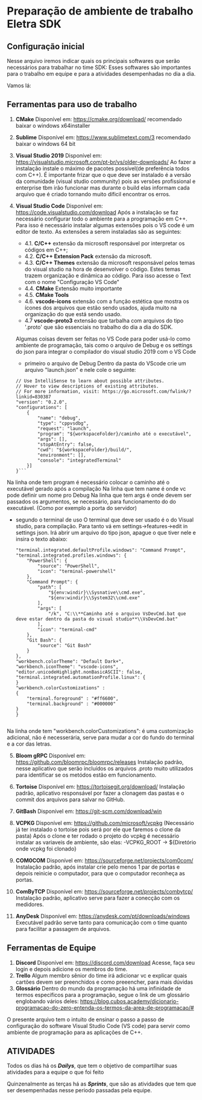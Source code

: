 # Preparação de ambiente de trabalho Eletra SDK

## Configuração inicial 

Nesse arquivo iremos indicar quais os principais softwares que serão necessários para trabalhar no time SDK:
Esses softwares são importantes para o trabalho em equipe e para a atividades desempenhadas no dia a dia.

Vamos lá:

## Ferramentas para uso de trabalho

1. **CMake**
	Disponível em: https://cmake.org/download/
	recomendado baixar o windows x64installer
2. **Sublime**
	Disponível em: https://www.sublimetext.com/3
	recomendado baixar o windows 64 bit
3. **Visual Studio 2019**
	Disponível em: https://visualstudio.microsoft.com/pt-br/vs/older-downloads/
	Ao fazer a instalação instale o máximo de pacotes possível(de preferência todos com C++). É importante frizar que o que deve ser instalado é a versão da comunidade (visual studio community) pois as versões profissional e enterprise tbm irão funcionar mas durante o build elas informam cada arquivo que é criado tornando muito díficil encontrar os erros.
4. **Visual Studio Code**
	Disponível em: https://code.visualstudio.com/download
	Após a instalação se faz necessário configurar todo o ambiente para a programação em C++. Para isso é necessário instalar algumas extensões pois o VS code é um editor de texto. As extensões a serem instaladas são as seguintes: 
	- 4.1. **C/C++** extensão da microsoft responsável por interpretar os códigos em C++;
	- 4.2. **C/C++ Extension Pack** extensão da microsoft.
	- 4.3. **C/C++ Themes** extensão da microsoft responsável pelos temas do visual studio na hora de desenvolver o código. Estes temas trazem organização e dinâmica ao código. 
	Para isso acesse o Text com o nome "Configuração VS Code"
    - 4.4. **CMake** Extensão muito importante
    - 4.5. **CMake Tools** 
    - 4.6. **vscode-icons** extensão com a função estética que mostra os ícones dos arquivos que estão sendo usados, ajuda muito na organização do que está sendo usado.
    - 4.7 **vscode-proto3** extensão que tarbalha com arquivos do tipo '.proto' que são essenciais no trabalho do dia a dia do SDK.

	Algumas coisas devem ser feitas no VS Code para poder usá-lo como ambiente de programação, tais como o arquivo de Debug e os settings do json para integrar o  compilador do visual studio 2019 com o VS Code
	- primeiro o arquivo de Debug
		Dentro da pasta do VScode crie um arquivo "launch.json" e nele cole o seguinte:
	```{
	// Use IntelliSense to learn about possible attributes.
    // Hover to view descriptions of existing attributes.
    // For more information, visit: https://go.microsoft.com/fwlink/?linkid=830387
    "version": "0.2.0",
    "configurations": [
        {
            "name": "debug",
            "type": "cppvsdbg",
            "request": "launch",
            "program": "${workspaceFolder}/caminho até o executável",
            "args": [],
            "stopAtEntry": false,
            "cwd": "${workspaceFolder}/build/",
            "environment": [],
            "console": "integratedTerminal"
        }]
	}```

Na linha onde tem program é necessário colocar o caminho até o executável gerado após a compilação
Na linha que tem name é onde vc pode definir um nome pro Debug
Na linha que tem args é onde devem ser passados os argumentos, se necessário, para funcionamento do do executável. (Como por exemplo a porta do servidor)

- segundo o terminal de uso
	O terminal que deve ser usado é o do Visual studio, para compilação. Para tanto vá em settings->features->edit in settings json. Irá abrir um arquivo do tipo json, apague o que tiver nele e insira o texto abaixo:

	```{   
    "terminal.integrated.defaultProfile.windows": "Command Prompt",
    "terminal.integrated.profiles.windows": {
        "PowerShell": {
            "source": "PowerShell",
            "icon": "terminal-powershell"
        },
        "Command Prompt": {
            "path": [
                "${env:windir}\\Sysnative\\cmd.exe",
                "${env:windir}\\System32\\cmd.exe"
            ],
            "args": [
                "/k", "C:\\**Caminho até o arquivo VsDevCmd.bat que deve estar dentro da pasta do visual studio**\\VsDevCmd.bat"        
            ],
            "icon": "terminal-cmd"
        },
        "Git Bash": {
            "source": "Git Bash"
        }
    },
    "workbench.colorTheme": "Default Dark+",
    "workbench.iconTheme": "vscode-icons",
    "editor.unicodeHighlight.nonBasicASCII": false,
    "terminal.integrated.automationProfile.linux": {
    }
    "workbench.colorCustomizations" : 
    {
        "terminal.foreground" : "#ff6600",
        "terminal.background" : "#000000"
    }
	}

	
Na linha onde tem "workbench.colorCustomizations": é uma customização adicional, não é necesserária, serve para mudar a cor do fundo do terminal e a cor das letras.


5. **Bloom gRPC**
	Disponível em: https://github.com/bloomrpc/bloomrpc/releases
	Instalação padrão, nesse aplicativo que serão incluídos os arquivos .proto muito utilizados para identificar se os metódos estão em funcionamento.

7. **Tortoise**
	Disponível em: https://tortoisegit.org/download/
	Instalação padrão, aplicativo  responsável por fazer a clonagem das pastas e o commit dos  arquivos para salvar no GitHub.

8. **GitBash**
	Disponível em: https://git-scm.com/download/win


9. **VCPKG**
	Disponível em: https://github.com/microsoft/vcpkg 
	(Necessário já ter instalado o tortoise pois será por ele que faremos o clone da pasta)
	Após o clone e ter rodado o projeto do vcpkg é necessário instalar as variaveis de ambiente, são elas:
		-VCPKG_ROOT -> ${Diretório onde vcpkg foi clonado}

10. **COM0COM**
	Disponível em: https://sourceforge.net/projects/com0com/
	Instalação padrão, após instalar crie pelo menos 1 par de portas e depois reinicie o computador, para que o computador reconheça as portas.

11. **ComByTCP**
	Disponível em: https://sourceforge.net/projects/combytcp/
	Instalação padrão, aplicativo serve para fazer a conecção com os medidores.

12. **AnyDesk**
	Disponível em: https://anydesk.com/pt/downloads/windows
	Executável padrão serve tanto para comunicação com o time quanto para facilitar a passagem de arquivos.

## Ferramentas de Equipe

1. **Discord**
	Disponível em: https://discord.com/download
	Acesse, faça seu login e depois adicione os membros do time.
2. **Trello**
    Algum membro sênior do time irá adicionar vc e explicar quais cartões devem ser preenchidos e como preeencher, para mais dúvidas 
3. **Glossário**
	Dentro do mundo da programação há uma infinidade de termos especificos para a programação, segue o link de um glossário englobando vários deles:
	https://blog.cubos.academy/dicionario-programacao-do-zero-entenda-os-termos-da-area-de-programacao/# 	

O presente arquivo tem o intuito de ensinar o passo a passo de configuração do software Visual Studio Code (VS code)
para servir como ambiente de programação para as aplicações de C++.

## ATIVIDADES
Todos os dias há os ***Dailys***, que tem o objetivo de compartilhar suas atividades para a equipe o que foi feito

Quinzenalmente as terças há as ***Sprints***, que são as atividades que tem que ser desempenhadas nesse periodo passadas pela equipe.
